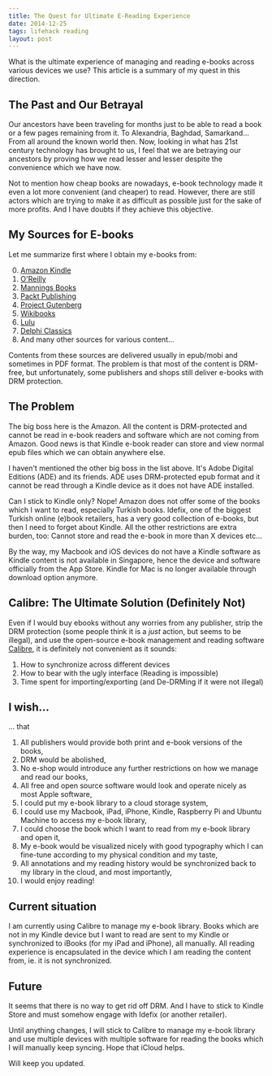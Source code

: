 ```yaml
---
title: The Quest for Ultimate E-Reading Experience
date: 2014-12-25
tags: lifehack reading
layout: post
---
```


What is the ultimate experience of managing and reading e-books across
various devices we use? This article is a summary of my quest in this
direction.

<!-- more -->

## The Past and Our Betrayal

Our ancestors have been traveling for months just to be able to read
a book or a few pages remaining from it. To Alexandria, Baghdad,
Samarkand... From all around the known world then. Now, looking in
what has 21st century technology has brought to us, I feel that we are
betraying our ancestors by proving how we read lesser and lesser
despite the convenience which we have now.

Not to mention how cheap books are nowadays, e-book technology made it
even a lot more convenient (and cheaper) to read. However, there are
still actors which are trying to make it as difficult as possible just
for the sake of more profits. And I have doubts if they achieve this
objective.

## My Sources for E-books

Let me summarize first where I obtain my e-books from:

0. [Amazon Kindle](www.amazon.com/Kindle-Store/b?node=133140011)
0. [O'Reilly](http://shop.oreilly.com/category/ebooks.do)
0. [Mannings Books](www.manning.com)
0. [Packt Publishing](https://www.packtpub.com/)
0. [Project Gutenberg](http://www.gutenberg.org/)
0. [Wikibooks](https://en.wikibooks.org/wiki/Main_Page)
0. [Lulu](http://www.lulu.com/shop)
0. [Delphi Classics](http://www.delphiclassics.com/)
0. And many other sources for various content...

Contents from these sources are delivered usually in epub/mobi and
sometimes in PDF format. The problem is that most of the content is
DRM-free, but unfortunately, some publishers and shops still deliver
e-books with DRM protection.

## The Problem

The big boss here is the Amazon. All the content is DRM-protected and
cannot be read in e-book readers and software which are not coming
from Amazon. Good news is that Kindle e-book reader can store and view
normal epub files which we can obtain anywhere else.

I haven't mentioned the other big boss in the list above. It's Adobe
Digital Editions (ADE) and its friends. ADE uses DRM-protected epub
format and it cannot be read through a Kindle device as it does not
have ADE installed.

Can I stick to Kindle only? Nope! Amazon does not offer some of the
books which I want to read, especially Turkish books. Idefix, one of
the biggest Turkish online (e)book retailers, has a very good
collection of e-books, but then I need to forget about Kindle. All the
other restrictions are extra burden, too: Cannot store and read the
e-book in more than X devices etc...

By the way, my Macbook and iOS devices do not have a Kindle software
as Kindle content is not available in Singapore, hence the device and
software officially from the App Store. Kindle for Mac is no longer
available through download option anymore.

## Calibre: The Ultimate Solution (Definitely Not)

Even if I would buy ebooks without any worries from any publisher,
strip the DRM protection (some people think it is a *just* action, but
seems to be illegal), and use the open-source e-book management and
reading software [Calibre](http://calibre-ebook.com/), it is
definitely not convenient as it sounds:

1. How to synchronize across different devices
2. How to bear with the ugly interface (Reading is impossible)
3. Time spent for importing/exporting (and De-DRMing if it were not illegal)

## I wish...

... that

1. All publishers would provide both print and e-book versions of the books,
2. DRM would be abolished,
3. No e-shop would introduce any further restrictions on how we manage and read our books,
4. All free and open source software would look and operate nicely as most Apple software,
5. I could put my e-book library to a cloud storage system,
6. I could use my Macbook, iPad, iPhone, Kindle, Raspberry Pi and Ubuntu Machine to access my e-book library,
7. I could choose the book which I want to read from my e-book library and open it,
8. My e-book would be visualized nicely with good typography which I can fine-tune according to my physical condition and my taste,
9. All annotations and my reading history would be synchronized back to my library in the cloud, and most importantly,
9. I would enjoy reading!

## Current situation

I am currently using Calibre to manage my e-book library. Books which
are not in my Kindle device but I want to read are sent to my Kindle
or synchronized to iBooks (for my iPad and iPhone), all manually. All
reading experience is encapsulated in the device which I am reading
the content from, ie. it is not synchronized.

## Future

It seems that there is no way to get rid off DRM. And I have to stick
to Kindle Store and must somehow engage with Idefix (or another
retailer).

Until anything changes, I will stick to Calibre to manage my e-book
library and use multiple devices with multiple software for reading
the books which I will manually keep syncing. Hope that iCloud helps.

Will keep you updated.